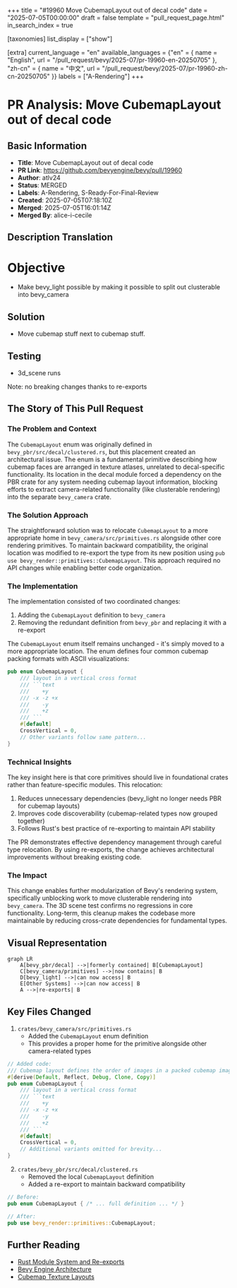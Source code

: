 +++
title = "#19960 Move CubemapLayout out of decal code"
date = "2025-07-05T00:00:00"
draft = false
template = "pull_request_page.html"
in_search_index = true

[taxonomies]
list_display = ["show"]

[extra]
current_language = "en"
available_languages = {"en" = { name = "English", url = "/pull_request/bevy/2025-07/pr-19960-en-20250705" }, "zh-cn" = { name = "中文", url = "/pull_request/bevy/2025-07/pr-19960-zh-cn-20250705" }}
labels = ["A-Rendering"]
+++

# PR Analysis: Move CubemapLayout out of decal code

## Basic Information
- **Title**: Move CubemapLayout out of decal code
- **PR Link**: https://github.com/bevyengine/bevy/pull/19960
- **Author**: atlv24
- **Status**: MERGED
- **Labels**: A-Rendering, S-Ready-For-Final-Review
- **Created**: 2025-07-05T07:18:10Z
- **Merged**: 2025-07-05T16:01:14Z
- **Merged By**: alice-i-cecile

## Description Translation
# Objective

- Make bevy_light possible by making it possible to split out clusterable into bevy_camera

## Solution

- Move cubemap stuff next to cubemap stuff.

## Testing

- 3d_scene runs

Note: no breaking changes thanks to re-exports

## The Story of This Pull Request

### The Problem and Context
The `CubemapLayout` enum was originally defined in `bevy_pbr/src/decal/clustered.rs`, but this placement created an architectural issue. The enum is a fundamental primitive describing how cubemap faces are arranged in texture atlases, unrelated to decal-specific functionality. Its location in the decal module forced a dependency on the PBR crate for any system needing cubemap layout information, blocking efforts to extract camera-related functionality (like clusterable rendering) into the separate `bevy_camera` crate.

### The Solution Approach
The straightforward solution was to relocate `CubemapLayout` to a more appropriate home in `bevy_camera/src/primitives.rs` alongside other core rendering primitives. To maintain backward compatibility, the original location was modified to re-export the type from its new position using `pub use bevy_render::primitives::CubemapLayout`. This approach required no API changes while enabling better code organization.

### The Implementation
The implementation consisted of two coordinated changes:
1. Adding the `CubemapLayout` definition to `bevy_camera`
2. Removing the redundant definition from `bevy_pbr` and replacing it with a re-export

The `CubemapLayout` enum itself remains unchanged - it's simply moved to a more appropriate location. The enum defines four common cubemap packing formats with ASCII visualizations:

```rust
pub enum CubemapLayout {
    /// layout in a vertical cross format
    /// ```text
    ///    +y
    /// -x -z +x
    ///    -y
    ///    +z
    /// ```
    #[default]
    CrossVertical = 0,
    // Other variants follow same pattern...
}
```

### Technical Insights
The key insight here is that core primitives should live in foundational crates rather than feature-specific modules. This relocation:
1. Reduces unnecessary dependencies (bevy_light no longer needs PBR for cubemap layouts)
2. Improves code discoverability (cubemap-related types now grouped together)
3. Follows Rust's best practice of re-exporting to maintain API stability

The PR demonstrates effective dependency management through careful type relocation. By using re-exports, the change achieves architectural improvements without breaking existing code.

### The Impact
This change enables further modularization of Bevy's rendering system, specifically unblocking work to move clusterable rendering into `bevy_camera`. The 3D scene test confirms no regressions in core functionality. Long-term, this cleanup makes the codebase more maintainable by reducing cross-crate dependencies for fundamental types.

## Visual Representation

```mermaid
graph LR
    A[bevy_pbr/decal] -->|formerly contained| B[CubemapLayout]
    C[bevy_camera/primitives] -->|now contains| B
    D[bevy_light] -->|can now access| B
    E[Other Systems] -->|can now access| B
    A -->|re-exports| B
```

## Key Files Changed

1. `crates/bevy_camera/src/primitives.rs`
   - Added the `CubemapLayout` enum definition
   - This provides a proper home for the primitive alongside other camera-related types

```rust
// Added code:
/// Cubemap layout defines the order of images in a packed cubemap image.
#[derive(Default, Reflect, Debug, Clone, Copy)]
pub enum CubemapLayout {
    /// layout in a vertical cross format
    /// ```text
    ///    +y
    /// -x -z +x
    ///    -y
    ///    +z
    /// ```
    #[default]
    CrossVertical = 0,
    // Additional variants omitted for brevity...
}
```

2. `crates/bevy_pbr/src/decal/clustered.rs`
   - Removed the local `CubemapLayout` definition
   - Added a re-export to maintain backward compatibility

```rust
// Before:
pub enum CubemapLayout { /* ... full definition ... */ }

// After:
pub use bevy_render::primitives::CubemapLayout;
```

## Further Reading
- [Rust Module System and Re-exports](https://doc.rust-lang.org/book/ch07-04-bringing-paths-into-scope-with-the-use-keyword.html#re-exporting-names-with-pub-use)
- [Bevy Engine Architecture](https://github.com/bevyengine/bevy/tree/main/docs/plugins_guidelines)
- [Cubemap Texture Layouts](https://learn.microsoft.com/en-us/windows/win32/direct3ddds/dds-file-layout-for-cube-maps)